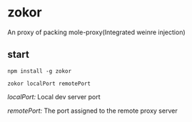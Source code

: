 # zokor

An proxy of packing mole-proxy(Integrated weinre injection)

## start

`npm install -g zokor`

`zokor localPort remotePort`

*localPort:* Local dev server port

*remotePort:* The port assigned to the remote proxy server
